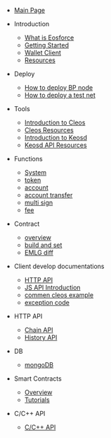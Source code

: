 - [Main Page](en-us/README.md)

- Introduction
    - [What is Eosforce](en-us/what_is_eosforce.md)
    - [Getting Started](en-us/getting_started_eosforce.md)
    - [Wallet Client](en-us/eosforce_wallet_introduction.md)
    - [Resources](en-us/eosforce_res.md)
- Deploy
    - [How to deploy BP node](en-us/eosforce_bp.md)
    - [How to deploy a test net](en-us/eosforce_bios.md)
- Tools
    - [Introduction to Cleos](en-us/eosforce_cleos_introduction.md)
    - [Cleos Resources](en-us/eosforce_cleos_res.md)
    - [Introduction to Keosd](en-us/eosforce_keosd_introduction.md)
    - [Keosd API Resources](en-us/eosforce_keosd_res.md)
- Functions
    - [System](en-us/contract/System/System.md)
    - [token](en-us/contract/eosio.token/token.md)
    - [account](en-us/contract/contract_eosio_bios.md)
    - [account transfer](en-us/eosforce_username_tran.md)
    - [multi sign](en-us/contract/eosio.msig/msig.md)
    - [fee](zh-cn/fee.md)
- Contract
    - [overview](en-us/contract/overview.md)
    - [build and set](en-us/contract/build_and_set.md)
    - [EMLG diff](en-us/contract/eos_diff.md)
- Client develop documentations
    - [HTTP API](en-us/eosforce_http_api_develop.md)
    - [JS API Introduction](en-us/eosjs_api_doc.md) 
    - [commen cleos example](en-us/eosforce_cleos_eg.md)
    - [exception code](en-us/eosforce_exception_code.md)
- HTTP API
    - [Chain API](en-us/eosforce_http_chain_api.md)
    - [History API](en-us/eosforce_http_history_api.md)
- DB
    - [mongoDB](zh-cn/mongodb.md)
- Smart Contracts
	- [Overview](en-us/contract/overview.md)
	- [Tutorials](en-us/contract/tutorials.md)
- C/C++ API
    - [C/C++ API](https://developers.eos.io/eosio-cpp/reference)